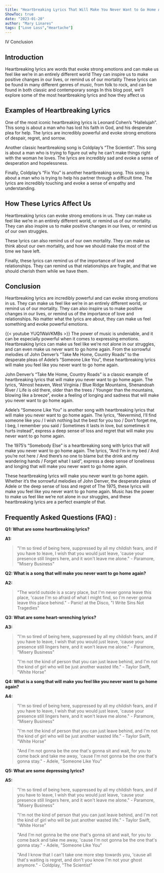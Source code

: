 ```yaml
---
title: "Heartbreaking Lyrics That Will Make You Never Want to Go Home Again"
ShowToc: true 
date: "2023-01-20"
author: "Mary Linares" 
tags: ["Love Loss","Heartache"]
---
```

IV Conclusion

## Introduction

Heartbreaking lyrics are words that evoke strong emotions and can make us feel like we’re in an entirely different world They can inspire us to make positive changes in our lives, or remind us of our mortality These lyrics can be found in many different genres of music, from folk to rock, and can be found in both classic and contemporary songs In this blog post, we’ll explore some of the most heartbreaking lyrics and how they affect us

## Examples of Heartbreaking Lyrics

One of the most iconic heartbreaking lyrics is Leonard Cohen’s “Hallelujah”. This song is about a man who has lost his faith in God, and his desperate plea for help. The lyrics are incredibly powerful and evoke strong emotions of despair, regret, and sorrow. 

Another classic heartbreaking song is Coldplay’s “The Scientist”. This song is about a man who is trying to figure out why he can’t make things right with the woman he loves. The lyrics are incredibly sad and evoke a sense of desperation and hopelessness. 

Finally, Coldplay’s “Fix You” is another heartbreaking song. This song is about a man who is trying to help his partner through a difficult time. The lyrics are incredibly touching and evoke a sense of empathy and understanding. 

## How These Lyrics Affect Us

Heartbreaking lyrics can evoke strong emotions in us. They can make us feel like we’re in an entirely different world, or remind us of our mortality. They can also inspire us to make positive changes in our lives, or remind us of our own struggles. 

These lyrics can also remind us of our own mortality. They can make us think about our own mortality, and how we should make the most of the time we have left. 

Finally, these lyrics can remind us of the importance of love and relationships. They can remind us that relationships are fragile, and that we should cherish them while we have them. 

## Conclusion

Heartbreaking lyrics are incredibly powerful and can evoke strong emotions in us. They can make us feel like we’re in an entirely different world, or remind us of our mortality. They can also inspire us to make positive changes in our lives, or remind us of the importance of love and relationships. No matter what the lyrics are about, they can make us feel something and evoke powerful emotions.

{{< youtube YUQ1WaVKMBs >}} 
The power of music is undeniable, and it can be especially powerful when it comes to expressing emotions. Heartbreaking lyrics can make us feel like we’re not alone in our struggles, and can even make us never want to go home again. From the sorrowful melodies of John Denver’s “Take Me Home, Country Roads” to the desperate pleas of Adele’s “Someone Like You”, these heartbreaking lyrics will make you feel like you never want to go home again. 

John Denver’s “Take Me Home, Country Roads” is a classic example of heartbreaking lyrics that will make you never want to go home again. The lyrics, “Almost heaven, West Virginia / Blue Ridge Mountains, Shenandoah River / Life is old there, older than the trees / Younger than the mountains, blowing like a breeze”, evoke a feeling of longing and sadness that will make you never want to go home again. 

Adele’s “Someone Like You” is another song with heartbreaking lyrics that will make you never want to go home again. The lyrics, “Nevermind, I’ll find someone like you / I wish nothing but the best for you too / Don’t forget me, I beg, I remember you said / Sometimes it lasts in love, but sometimes it hurts instead”, express a deep sense of loss and regret that will make you never want to go home again. 

The 1975’s “Somebody Else” is a heartbreaking song with lyrics that will make you never want to go home again. The lyrics, “And I’m in my bed / And you’re not here / And there’s no one to blame but the drink and my wandering hands / Forget what I said”, express a deep sense of loneliness and longing that will make you never want to go home again. 

These heartbreaking lyrics will make you never want to go home again. Whether it’s the sorrowful melodies of John Denver, the desperate pleas of Adele or the deep sense of loss and regret of The 1975, these lyrics will make you feel like you never want to go home again. Music has the power to make us feel like we’re not alone in our struggles, and these heartbreaking lyrics are a perfect example of that.

## Frequently Asked Questions (FAQ) :
**Q1: What are some heartbreaking lyrics?**

**A1:** 

> "I'm so tired of being here, suppressed by all my childish fears, and if you have to leave, I wish that you would just leave, 'cause your presence still lingers here, and it won't leave me alone." - Paramore, "Misery Business" 

**Q2: What is a song that will make you never want to go home again?**

**A2:**

> "The world outside is a scary place, but I'm never gonna leave this place, 'cause I'm so afraid of what I might find, so I'm never gonna leave this place behind." - Panic! at the Disco, "I Write Sins Not Tragedies" 

**Q3: What are some heart-wrenching lyrics?**

**A3:**

> "I'm so tired of being here, suppressed by all my childish fears, and if you have to leave, I wish that you would just leave, 'cause your presence still lingers here, and it won't leave me alone." - Paramore, "Misery Business" 

> "I'm not the kind of person that you can just leave behind, and I'm not the kind of girl who will be just another wasted life." - Taylor Swift, "White Horse" 

**Q4: What is a song that will make you feel like you never want to go home again?**

**A4:**

> "I'm so tired of being here, suppressed by all my childish fears, and if you have to leave, I wish that you would just leave, 'cause your presence still lingers here, and it won't leave me alone." - Paramore, "Misery Business" 

> "I'm not the kind of person that you can just leave behind, and I'm not the kind of girl who will be just another wasted life." - Taylor Swift, "White Horse" 

> "And I'm not gonna be the one that's gonna sit and wait, for you to come back and take me away, 'cause I'm not gonna be the one that's gonna stay." - Adele, "Someone Like You" 

**Q5: What are some depressing lyrics?**

**A5:**

> "I'm so tired of being here, suppressed by all my childish fears, and if you have to leave, I wish that you would just leave, 'cause your presence still lingers here, and it won't leave me alone." - Paramore, "Misery Business" 

> "I'm not the kind of person that you can just leave behind, and I'm not the kind of girl who will be just another wasted life." - Taylor Swift, "White Horse" 

> "And I'm not gonna be the one that's gonna sit and wait, for you to come back and take me away, 'cause I'm not gonna be the one that's gonna stay." - Adele, "Someone Like You" 

> "And I know that I can't take one more step towards you, 'cause all that's waiting is regret, and don't you know I'm not your ghost anymore." - Coldplay, "The Scientist"



